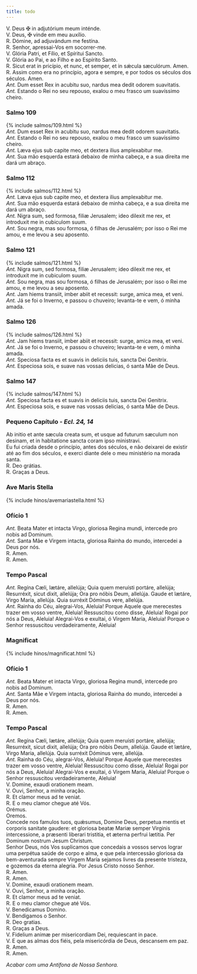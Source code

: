 ```yaml
---
title: todo
---
```

<div class="container-fluid">
<div class="row">
<div class="text-justify">
V. Deus <span class="text-danger">&#10016;</span> in adjutórium meum inténde.
</div>
<div class="text-justify">
V. Deus, <span class="text-danger">&#10016;</span> vinde em meu auxílio.
</div>
<div class="text-justify">
<span class="text-danger">R.</span> Dómine, ad adjuvándum me festína.
</div>
<div class="text-justify">
<span class="text-danger">R.</span> Senhor, apressai-Vos em socorrer-me.
</div>
<div class="text-justify">
    V. Glória Patri, et Fílio, et Spíritui Sancto.
    </div>
    <div class="text-justify">
    V. Glória ao Pai, e ao Filho e ao Espírito Santo.
    </div>
    <div class="text-justify">
    <span class="text-danger">R.</span> Sicut erat in pricípio, et nunc, et semper, et in sǽcula sæculórum. Amen.
    </div>
    <div class="text-justify">
    <span class="text-danger">R.</span> Assim como era no princípio, agora e sempre, e por todos os séculos dos séculos. Amen.
</div>
<div class="text-justify">
<em>Ant.</em> Dum esset Rex in acubitu suo, nardus mea dedit odorem suavitatis.
</div>
<div class="text-justify">
<em>Ant.</em> Estando o Rei no seu repouso, exalou o meu frasco um suavíssimo cheiro.
</div>
</div>
</div>

<h3 class="text-center" id="item-18-1">Salmo 109</h3>

<div class="container-fluid">
<div class="row">
{% include salmos/109.html %}
</div>
</div>

<div class="container-fluid">
<div class="row">
<div class="text-justify">
<em>Ant.</em> Dum esset Rex in acubitu suo, nardus mea dedit odorem suavitatis.
</div>
<div class="text-justify">
<em>Ant.</em> Estando o Rei no seu repouso, exalou o meu frasco um suavíssimo cheiro.
</div>
</div>
</div>

<div class="container-fluid">
<div class="row">
<div class="text-justify">
<em>Ant.</em> Læva ejus sub capite meo, et dextera ilius amplexabitur me.
</div>
<div class="text-justify">
<em>Ant.</em> Sua mão esquerda estará debaixo de minha cabeça, e a sua direita me dará um abraço.
</div>
</div>
</div>

<h3 class="text-center" id="item-18-2">Salmo 112</h3>

<div class="container-fluid">
<div class="row">
{% include salmos/112.html %}
</div>
</div>

<div class="container-fluid">
<div class="row">
<div class="text-justify">
<em>Ant.</em> Læva ejus sub capite meo, et dextera ilius amplexabitur me.
</div>
<div class="text-justify">
<em>Ant.</em> Sua mão esquerda estará debaixo de minha cabeça, e a sua direita me dará um abraço.
</div>
</div>
</div>

<div class="container-fluid">
<div class="row">
<div class="text-justify">
<em>Ant.</em> Nigra sum, sed formosa, filiæ Jerusalem; ideo dilexit me rex, et introduxit me in cubiculom suum.
</div>
<div class="text-justify">
<em>Ant.</em> Sou negra, mas sou formosa, ó filhas de Jerusalém; por isso o Rei me amou, e me levou a seu aposento.
</div>
</div>
</div>

<h3 class="text-center" id="item-18-3">Salmo 121</h3>

<div class="container-fluid">
<div class="row">
{% include salmos/121.html %}
</div>
</div>

<div class="container-fluid">
<div class="row">
<div class="text-justify">
<em>Ant.</em> Nigra sum, sed formosa, filiæ Jerusalem; ideo dilexit me rex, et introduxit me in cubiculom suum.
</div>
<div class="text-justify">
<em>Ant.</em> Sou negra, mas sou formosa, ó filhas de Jerusalém; por isso o Rei me amou, e me levou a seu aposento.
</div>
</div>
</div>

<div class="container-fluid">
<div class="row">
<div class="text-justify">
<em>Ant.</em> Jam hiems transiit, imber abiit et recessit: surge, amica mea, et veni.
</div>
<div class="text-justify">
<em>Ant.</em> Já se foi o Inverno, e passou o chuveiro; levanta-te e vem, ó minha amada.
</div>
</div>
</div>

<h3 class="text-center" id="item-18-4">Salmo 126</h3>

<div class="container-fluid">
<div class="row">
{% include salmos/126.html %}
</div>
</div>

<div class="container-fluid">
<div class="row">
<div class="text-justify">
<em>Ant.</em> Jam hiems transiit, imber abiit et recessit: surge, amica mea, et veni.
</div>
<div class="text-justify">
<em>Ant.</em> Já se foi o Inverno, e passou o chuveiro; levanta-te e vem, ó minha amada.
</div>
</div>
</div>

<div class="container-fluid">
<div class="row">
<div class="text-justify">
<em>Ant.</em> Speciosa facta es et suavis in deliciis tuis, sancta Dei Genitrix.
</div>
<div class="text-justify">
<em>Ant.</em> Especiosa sois, e suave nas vossas delicias, ó santa Mãe de Deus.
</div>
</div>
</div>

<h3 class="text-center" id="item-18-5">Salmo 147</h3>

<div class="container-fluid">
<div class="row">
{% include salmos/147.html %}
</div>
</div>

<div class="container-fluid">
<div class="row">
<div class="text-justify">
<em>Ant.</em> Speciosa facta es et suavis in deliciis tuis, sancta Dei Genitrix.
</div>
<div class="text-justify">
<em>Ant.</em> Especiosa sois, e suave nas vossas delicias, ó santa Mãe de Deus.
</div>
</div>
</div>

<h3 class="text-center" id="item-18-6">Pequeno Capítulo - <em>Ecl. 24, 14</em></h3>
<div class="container-fluid">
<div class="row">
<div class="dropcap text-justify">Ab initio et ante sæcula creata sum, et usque ad futurum sæculum non desinam, et in habitatione sancta coram ipso ministravi.

</div>
<div class="dropcap text-justify">Eu fui criada desde o princípio, antes dos séculos, e não deixarei de existir até ao fim dos séculos, e exerci diante dele o meu ministério na morada santa.
</div>
<div class="text-justify">
<span class="text-danger">R.</span> Deo grátias.
</div>
<div class="text-justify">
<span class="text-danger">R.</span> Graças a Deus.
</div>
</div>
</div>

<h3 class="text-center" id="item-18-7">Ave Maris Stella</h3>

<div class="container-fluid">
    <div class="row">
    {% include hinos/avemariastella.html %}
    </div>
    </div>

<h3 class="text-center" id="item-18-8">Ofício 1</h3>
<div class="container-fluid">
<div class="row">
<div class="text-justify">
<em>Ant.</em> Beata Mater et intacta Virgo, gloriosa Regina mundi, intercede pro nobis ad Dominum.
</div>
<div class="text-justify">
<em>Ant.</em> Santa Mãe e Virgem intacta, gloriosa Rainha do mundo, intercedei a Deus por nós.
</div>
<div class="text-justify">
<span class="text-danger">R.</span> Amen.
</div>
<div class="text-justify">
<span class="text-danger">R.</span> Amen.
</div>
</div>
</div>

<h3 class="text-center" id="item-18-9">Tempo Pascal</h3>
<div class="container-fluid">
<div class="row">
<div class="text-justify">
<em>Ant.</em> Regína Cæli, lætáre, allelúja; Quia quem meruísti portáre, allelúja; Resurréxit, sicut dixit, allelúja; Ora pro nóbis Deum, allelúja. Gaude et lætáre, Virgo Maria, allelúja. Quia surréxit Dóminus vere, allelúja.
</div>
<div class="text-justify">
<em>Ant.</em> Rainha do Céu, alegrai-Vos, Aleluia!
Porque Aquele que merecestes trazer em vosso ventre, Aleluia! Ressuscitou como disse, Aleluia! Rogai por nós a Deus, Aleluia! Alegrai-Vos e exultai, ó Virgem Maria, Aleluia! Porque o Senhor ressuscitou verdadeiramente, Aleluia!
</div>
</div>
</div>

<h3 class="text-center" id="item-18-10">Magnificat</h3>

<div class="container-fluid">
    <div class="row">
    {% include hinos/magnificat.html %}
    </div>
    </div>

<h3 class="text-center" id="item-18-11">Ofício 1</h3>
<div class="container-fluid">
<div class="row">
<div class="text-justify">
<em>Ant.</em> Beata Mater et intacta Virgo, gloriosa Regina mundi, intercede pro nobis ad Dominum.
</div>
<div class="text-justify">
<em>Ant.</em> Santa Mãe e Virgem intacta, gloriosa Rainha do mundo, intercedei a Deus por nós.
</div>
<div class="text-justify">
<span class="text-danger">R.</span> Amen.
</div>
<div class="text-justify">
<span class="text-danger">R.</span> Amen.
</div>
</div>
</div>

<h3 class="text-center" id="item-18-12">Tempo Pascal</h3>
<div class="container-fluid">
<div class="row">
<div class="text-justify">
<em>Ant.</em> Regína Cæli, lætáre, allelúja; Quia quem meruísti portáre, allelúja; Resurréxit, sicut dixit, allelúja; Ora pro nóbis Deum, allelúja. Gaude et lætáre, Virgo Maria, allelúja. Quia surréxit Dóminus vere, allelúja.
</div>
<div class="text-justify">
<em>Ant.</em> Rainha do Céu, alegrai-Vos, Aleluia! Porque Aquele que merecestes trazer em vosso ventre, Aleluia! Ressuscitou como disse, Aleluia! Rogai por nós a Deus, Aleluia! Alegrai-Vos e exultai, ó Virgem Maria, Aleluia! Porque o Senhor ressuscitou verdadeiramente, Aleluia!
</div>
<div class="text-justify">
V. Domine, exaudi orationem meam.
</div>
<div class="text-justify">
V. Ouvi, Senhor, a minha oração.
</div>
<div class="text-justify">
<span class="text-danger">R.</span> Et clamor meus ad te veniat.
</div>
<div class="text-justify">
<span class="text-danger">R.</span> E o meu clamor chegue até Vós.
</div>
<div class="text-danger text-center"> Orémus. </div>
<div class="text-danger text-center"> Oremos. </div>
<div class="dropcap text-justify">Concede nos famulos tuos, quǽsumus, Domine Deus, perpetua mentis et corporis sanitate gaudere: et gloriosa beatæ Mariæ semper Virginis intercessione, a præsenti liberari tristitia, et æterna perfrui lætitia. Per Dominum nostrum Jesum Christum.
</div>
<div class="dropcap text-justify">Senhor Deus, nós Vos suplicamos que concedais a vossos servos lograr uma perpétua saúde de corpo e alma, e que pela intercessão gloriosa da bem-aventurada sempre Virgem Maria sejamos livres da presente tristeza, e gozemos da eterna alegria. Por Jesus Cristo nosso Senhor.
</div>
<div class="text-justify">
<span class="text-danger">R.</span> Amen.
</div>
<div class="text-justify">
<span class="text-danger">R.</span> Amen.
</div>
<div class="text-justify">
V. Domine, exaudi orationem meam.
</div>
<div class="text-justify">
V. Ouvi, Senhor, a minha oração.
</div>
<div class="text-justify">
<span class="text-danger">R.</span> Et clamor meus ad te veniat.
</div>
<div class="text-justify">
<span class="text-danger">R.</span> E o meu clamor chegue até Vós.
</div>
<div class="text-justify">
V. Benedicamus Domino.
</div>
<div class="text-justify">
V. Bendigamos o Senhor.
</div>
<div class="text-justify">
<span class="text-danger">R.</span> Deo gratias.
</div>
<div class="text-justify">
<span class="text-danger">R.</span> Graças a Deus.
</div>
<div class="text-justify">
V. Fidelium animæ per misericordiam Dei, requiescant in pace.
</div>
<div class="text-justify">
V. E que as almas dos fiéis, pela misericórdia de Deus, descansem em paz.
</div>
<div class="text-justify">
<span class="text-danger">R.</span> Amen.
</div>
<div class="text-justify">
<span class="text-danger">R.</span> Amen.
</div>
</div>
</div>

<em>Acabar com uma Antífona de Nossa Senhora.</em>
